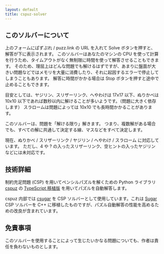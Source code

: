 ```yaml
---
layout: default
title: cspuz-solver
---
```


<div id="root"></div>
<script>!function(e){function r(r){for(var n,l,p=r[0],f=r[1],i=r[2],c=0,s=[];c<p.length;c++)l=p[c],Object.prototype.hasOwnProperty.call(o,l)&&o[l]&&s.push(o[l][0]),o[l]=0;for(n in f)Object.prototype.hasOwnProperty.call(f,n)&&(e[n]=f[n]);for(a&&a(r);s.length;)s.shift()();return u.push.apply(u,i||[]),t()}function t(){for(var e,r=0;r<u.length;r++){for(var t=u[r],n=!0,p=1;p<t.length;p++){var f=t[p];0!==o[f]&&(n=!1)}n&&(u.splice(r--,1),e=l(l.s=t[0]))}return e}var n={},o={1:0},u=[];function l(r){if(n[r])return n[r].exports;var t=n[r]={i:r,l:!1,exports:{}};return e[r].call(t.exports,t,t.exports,l),t.l=!0,t.exports}l.m=e,l.c=n,l.d=function(e,r,t){l.o(e,r)||Object.defineProperty(e,r,{enumerable:!0,get:t})},l.r=function(e){"undefined"!=typeof Symbol&&Symbol.toStringTag&&Object.defineProperty(e,Symbol.toStringTag,{value:"Module"}),Object.defineProperty(e,"__esModule",{value:!0})},l.t=function(e,r){if(1&r&&(e=l(e)),8&r)return e;if(4&r&&"object"==typeof e&&e&&e.__esModule)return e;var t=Object.create(null);if(l.r(t),Object.defineProperty(t,"default",{enumerable:!0,value:e}),2&r&&"string"!=typeof e)for(var n in e)l.d(t,n,function(r){return e[r]}.bind(null,n));return t},l.n=function(e){var r=e&&e.__esModule?function(){return e.default}:function(){return e};return l.d(r,"a",r),r},l.o=function(e,r){return Object.prototype.hasOwnProperty.call(e,r)},l.p="/";var p=this["webpackJsonppuzzle-solver"]=this["webpackJsonppuzzle-solver"]||[],f=p.push.bind(p);p.push=r,p=p.slice();for(var i=0;i<p.length;i++)r(p[i]);var a=f;t()}([])</script><script src="static/js/2.c42c0061.chunk.js"></script><script src="static/js/main.7d9c8ddb.chunk.js"></script>


## このソルバーについて

上のフォームにぱずぷれ / puzz.link の URL を入れて Solve ボタンを押すと、解答が下に表示されます。
このソルバーはあなたのマシンの CPU を使って計算を行うため、タイムアウトがなく無制限に時間を使って解答させることもできます。
そのため、理屈上はどんな問題でも解けるはずですが、あまりに盤面が大きい問題などではメモリを大量に消費したり、それに起因するエラーで停止してしまうこともあります。
解答に時間がかかる場合は Stop ボタンを押すと途中で止めることもできます。

目安としては、ヤジリン、スリザーリンク、へやわけは 17x17 以下、ぬりかべは 10x10 以下であれば数秒以内に解けることが多いようです。（問題に大きく依存します）
スラロームは問題によっては 10x10 でも長時間かかることがあります。

このソルバーは、問題を「解ける限り」解きます。
つまり、複数解がある場合でも、すべての解に共通して決定する線、マスなどをすべて決定します。

現在、ぬりかべ / スリザーリンク / ヤジリン / へやわけ / スラローム に対応しています。
ただし、4 や ? の入ったスリザーリンク、空ヒントの入ったヤジリンなどには未対応です。

## 技術詳細

制約充足問題 (CSP) を用いてペンシルパズルを解くための Python ライブラリ [cspuz](https://github.com/semiexp/cspuz) の [TypeScript 移植版](https://github.com/semiexp/cspuz-js) を用いてパズルを自動解答します。

cspuz 内部では [csugar](https://github.com/semiexp/csugar) を CSP ソルバーとして使用しています。これは [Sugar](http://bach.istc.kobe-u.ac.jp/sugar/) CSP ソルバーを C++ に移植したものですが、パズル自動解答の性能を高めるための改良が含まれています。

## 免責事項

このソルバーを使用することによって生じたいかなる問題についても、作者は責任を負わないものとします。
